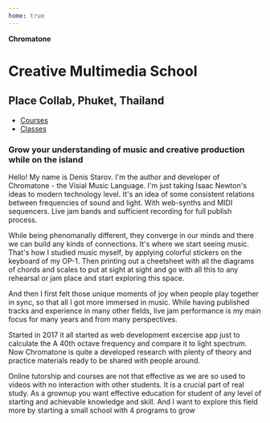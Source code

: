 ```yaml
---
home: true
---
```


<script setup>
import ClassSchedule from './classes/ClassSchedule.vue'
import ProgramsList from './programs/ProgramsList.vue'
</script>

**Chromatone**

# Creative Multimedia School

## Place Collab, Phuket, Thailand

<ProgramsList />

- [Courses](./courses/index)
- [Classes](./classes/index)

### Grow your understanding of music and creative production while on the island

Hello! My name is Denis Starov. I'm the author and developer of Chromatone - the Visial Music Language. I'm just taking Isaac Newton's ideas to modern technology level. It's an idea of some consistent relations between frequencies of sound and light. With web-synths and MIDI sequencers. Live jam bands and sufficient recording for full publish process.

While being phenomanally different, they converge in our minds and there we can build any kinds of connections. It's where we start seeing music. That's how I studied music myself, by applying colorful stickers on the keyboard of my OP-1. Then printing out a cheetsheet with all the diagrams of chords and scales to put at sight at sight and go with all this to any rehearsal or jam place and start exploring this space.

And then I first felt those unique moments of joy when people play together in sync, so that all I got more immersed in music. While having published tracks and experience in many other fields, live jam performance is my main focus for many years and from many perspectives.

Started in 2017 it all started as web development excercise app just to calculate the A 40th octave frequency and compare it to light spectrum. Now Chromatone is quite a developed research with plenty of theory and practice materials ready to be shared with people around.

Online tutorship and courses are not that effective as we are so used to videos with no interaction with other students. It is a crucial part of real study. As a grownup you want effective education for student of any level of starting and achievable knowledge and skill. And I want to explore this field more by starting a small school with 4 programs to grow

